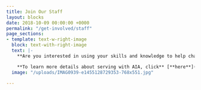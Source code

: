 ```yaml
---
title: Join Our Staff
layout: blocks
date: 2018-10-09 00:00:00 +0000
permalink: "/get-involved/staff"
page_sections:
- template: text-w-right-image
  block: text-with-right-image
  text: |-
    **Are you interested in using your skills and knowledge to help change the world by sharing the love of Jesus Christ?  Do you want to inspire a movement within sports performance professionals and students? All around the world, countries are increasing their emphasis in the disciplines of sports performance.  Sports medicine and strength & conditioning bring their skills to others, yet AIA Sports Performance brings a different perspective on competition as well. If you are looking for an opportunity to use your passion for God, love of sports, and your gifts and abilities to serve the Lord in a cutting edge ministry, Athletes in Action Sports Performance may be just the place for you!**

    **To learn more details about serving with AIA, click** [**here**](https://goaia.org/careers/) **or contact us at** [**sportsperformance@athletesinaction.org**](mailto:sportsperformance@athletesinaction.org)**.**
  image: "/uploads/IMAG0939-e1455128729353-768x551.jpg"

---
```

